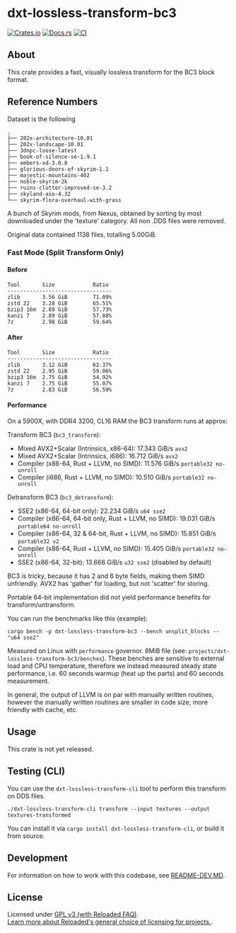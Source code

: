 # dxt-lossless-transform-bc3

[![Crates.io](https://img.shields.io/crates/v/dxt-lossless-transform-bc3.svg)](https://crates.io/crates/dxt-lossless-transform-bc3)
[![Docs.rs](https://docs.rs/dxt-lossless-transform-bc3/badge.svg)](https://docs.rs/dxt-lossless-transform-bc3)
[![CI](https://github.com/Sewer56/dxt-lossless-transform/actions/workflows/rust.yml/badge.svg)](https://github.com/Sewer56/dxt-lossless-transform/actions)

## About

This crate provides a fast, visually lossless transform for the BC3 block format.

## Reference Numbers

Dataset is the following

```text
.
├── 202x-architecture-10.01
├── 202x-landscape-10.01
├── 3dnpc-loose-latest
├── book-of-silence-se-1.9.1
├── embers-xd-3.0.8
├── glorious-doors-of-skyrim-1.1
├── majestic-mountains-402
├── noble-skyrim-2k
├── ruins-clutter-improved-se-3.2
├── skyland-aio-4.32
└── skyrim-flora-overhaul-with-grass
```

A bunch of Skyrim mods, from Nexus, obtained by sorting by most downloaded under the 'texture'
category. All non .DDS files were removed.

Original data contained 1138 files, totalling 5.00GiB.

### Fast Mode (Split Transform Only)

#### Before

```text
Tool       Size            Ratio 
---------------------------------
zlib       3.56 GiB        71.09%
zstd 22    3.28 GiB        65.51%
bzip3 16m  2.89 GiB        57.73%
kanzi 7    2.89 GiB        57.88%
7z         2.98 GiB        59.64%
```

#### After

```text
Tool       Size            Ratio 
---------------------------------
zlib       3.12 GiB        62.37%
zstd 22    2.95 GiB        59.06%
bzip3 16m  2.75 GiB        54.92%
kanzi 7    2.75 GiB        55.07%
7z         2.83 GiB        56.59%
```

#### Performance

On a 5900X, with DDR4 3200, CL16 RAM the BC3 transform runs at approx:

Transform BC3 (`bc3_transform`):

- Mixed AVX2+Scalar (Intrinsics, x86-64): 17.343 GiB/s `avx2`
- Mixed AVX2+Scalar (Intrinsics, i686): 16.712 GiB/s `avx2`
- Compiler (x86-64, Rust + LLVM, no SIMD): 11.576 GiB/s `portable32 no-unroll`
- Compiler (i686, Rust + LLVM, no SIMD): 10.510 GiB/s `portable32 no-unroll`

Detransform BC3 (`bc3_detransform`):

- SSE2 (x86-64, 64-bit only): 22.234 GiB/s `u64 sse2`
- Compiler (x86-64, 64-bit only, Rust + LLVM, no SIMD): 19.031 GiB/s `portable64 no-unroll`
- Compiler (x86-64, 32 & 64-bit, Rust + LLVM, no SIMD): 15.851 GiB/s `portable32 v2`
- Compiler (x86-64, Rust + LLVM, no SIMD): 15.405 GiB/s `portable32 no-unroll`
- SSE2 (x86-64, 32-bit): 13.668 GiB/s `u32 sse2` (disabled by default)

BC3 is tricky, because it has 2 and 6 byte fields, making them SIMD unfriendly.
AVX2 has 'gather' for loading, but not 'scatter' for storing. 

Portable 64-bit implementation did not yield performance benefits for transform/untransform.

You can run the benchmarks like this (example):

```bash,ignore
cargo bench -p dxt-lossless-transform-bc3 --bench unsplit_blocks -- "u64 sse2"
```

Measured on Linux with `performance` governor. 8MiB file (see: `projects/dxt-lossless-transform-bc3/benches`).
These benches are sensitive to external load and CPU temperature, therefore we instead measured steady
state performance, i.e. 60 seconds warmup (heat up the parts) and 60 seconds measurement.

In general, the output of LLVM is on par with manually written routines, however the manually
written routines are smaller in code size; more friendly with cache, etc.

## Usage

This crate is not yet released.

## Testing (CLI)

You can use the `dxt-lossless-transform-cli` tool to perform this transform on DDS files.

```text
./dxt-lossless-transform-cli transform --input textures --output textures-transformed
```

You can install it via `cargo install dxt-lossless-transform-cli`, or build it from source.

## Development

For information on how to work with this codebase, see [README-DEV.MD][readme-dev].

## License

Licensed under [GPL v3 (with Reloaded FAQ)](./LICENSE).  
[Learn more about Reloaded's general choice of licensing for projects.][reloaded-license].  

[codecov]: https://about.codecov.io/
[crates-io-key]: https://crates.io/settings/tokens
[nuget-key]: https://www.nuget.org/account/apikeys
[docs]: https://dxt-lossless-transform.github.io/dxt-lossless-transform
[reloaded-license]: https://reloaded-project.github.io/Reloaded.MkDocsMaterial.Themes.R2/Pages/license/
[readme-dev]: https://github.com/Sewer56/dxt-lossless-transform/blob/main/README-DEV.MD